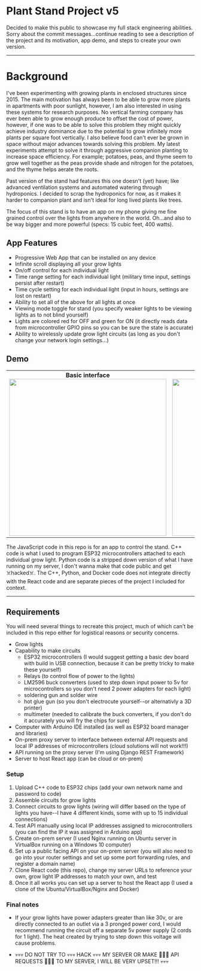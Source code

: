 # Plant Stand Project v5
Decided to make this public to showcase my full stack engineering abilities. Sorry about the commit messages...continue reading to see a description of the project and its motivation, app demo, and steps to create your own version.

---
# Background
I've been experimenting with growing plants in enclosed structures since 2015. The main motivation has always been to be able to grow more plants in apartments with poor sunlight, however, I am also interested in using these systems for research purposes. No vertical farming company has ever been able to grow enough produce to offset the cost of power, however, if one was to be able to solve this problem they might quickly achieve industry dominance due to the potential to grow infinitely more plants per square foot vertically. I also believe food can't ever be grown in space without major advances towards solving this problem. My latest experiments attempt to solve it through aggressive companion planting to increase space efficiency. For example; potatoes, peas, and thyme seem to grow well together as the peas provide shade and nitrogen for the potatoes, and the thyme helps aerate the roots.

Past version of the stand had features this one doesn't (yet) have; like advanced ventilation systems and automated watering through hydroponics. I decided to scrap the hydroponics for now, as it makes it harder to companion plant and isn't ideal for long lived plants like trees.

The focus of this stand is to have an app on my phone giving me fine grained control over the lights from anywhere in the world. Oh...and also to be way bigger and more powerful (specs: 15 cubic feet, 400 watts).

## App Features
- Progressive Web App that can be installed on any device
- Infinite scroll displaying all your grow lights
- On/off control for each individual light
- Time range setting for each individual light (military time input, settings persist after restart)
- Time cycle setting for each individual light (input in hours, settings are lost on restart)
- Ability to set all of the above for all lights at once
- Viewing mode toggle for stand (you specify weaker lights to be viewing lights as to not blind yourself)
- Lights are colored red for OFF and green for ON (it directly reads data from microcontroller GPIO pins so you can be sure the state is accurate)
- Ability to wirelessly update grow light circuits (as long as you don't change your network login settings...)

## Demo

<table>
  <tr>
    <td align="center">
    <strong>Basic interface</strong><br>
    <img src="./assets/basicdemogif.gif" height="420">
    </td>
    <td align="center">
    <strong>Live demo</strong><br>
    <img src="./assets/irldemo.gif" height="420">
    </td>
    <td align="center">
    <strong>Circuits</strong><br>
    <img src="./assets/circuitdemo.gif" height="420">
    </td>
  </tr>
</table>

The JavaScript code in this repo is for an app to control the stand. C++ code is what I used to program ESP32 microcontrollers attached to each individual grow light. Python code is a stripped down version of what I have running on my server, I don't wanna make that code public and get ☠️hacked☠️. The C++, Python, and Docker code does not integrate directly with the React code and are separate pieces of the project I included for context.

---

## Requirements

You will need several things to recreate this project, much of which can't be included in this repo either for logistical reasons or security concerns.

- Grow lights
- Capability to make circuits
    - ESP32 microcontrollers (I would suggest getting a basic dev board with build in USB connection, because it can be pretty tricky to make these yourself)
    - Relays (to control flow of power to the lights)
    - LM2596 buck converters (used to step down input power to 5v for microcontrollers so you don't need 2 power adapters for each light)
    - soldering gun and solder wire
    - hot glue gun (so you don't electrocute yourself--or alternativly a 3D printer)
    - multimeter (needed to calibrate the buck converters, if you don't do it accurately you will fry the chips for sure)
- Computer with Arduino IDE installed (as well as ESP32 board manager and libraries)
- On-prem proxy server to interface between external API requests and local IP addresses of microcontrollers (cloud solutions will not work!!!)
- API running on the proxy server (I'm using Django REST Framework)
- Server to host React app (can be cloud or on-prem)

### Setup

1) Upload C++ code to ESP32 chips (add your own network name and password to code)
2) Assemble circuits for grow lights
3) Connect circuits to grow lights (wiring will differ based on the type of lights you have--I have 4 different kinds, some with up to 15 individual connections)
4) Test API manually using local IP addresses assigned to microcontrollers (you can find the IP it was assigned in Arduino app)
5) Create on-prem server (I used Nginx running on Ubuntu server in VirtualBox running on a Windows 10 computer)
6) Set up a public facing API on your on-prem server (you will also need to go into your router settings and set up some port forwarding rules, and register a domain name)
7) Clone React code (this repo), change my server URLs to reference your own, grow light IP addresses to match your own, and test
8) Once it all works you can set up a server to host the React app (I used a clone of the Ubuntu/VirtualBox/Nginx and Docker)


### Final notes
- If your grow lights have power adapters greater than like 30v, or are directly connected to an outlet via a 3 pronged power cord, I would recommend running the circuit off a separate 5v power supply (2 cords for 1 light). The heat created by trying to step down this voltage will cause problems.

- 💀💀💀 DO NOT TRY TO 💀💀💀 HACK 💀💀💀 MY SERVER OR MAKE 👻👻👻 API REQUESTS 👻👻👻 TO MY SERVER, I WILL BE VERY UPSET!!! 💀💀💀